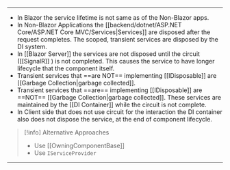 
---
- In Blazor the service lifetime is not same as of the Non-Blazor apps.
- In Non-Blazor Applications the [[backend/dotnet/ASP.NET Core/ASP.NET Core MVC/Services|Services]] are disposed after the request completes. The scoped, transient services are disposed by the DI system.
- In [[Blazor Server]] the services are not disposed until the circuit ([[SignalR]] ) is not completed. This causes the service to have longer lifecycle that the component itself.
- Transient services that ==are NOT== implementing [[IDisposable]] are [[Garbage Collection|garbage collected]]. 
- Transient services that ==are== implementing [[IDisposable]] are ==NOT== [[Garbage Collection|garbage collected]]. These services are maintained by the [[DI Container]] while the circuit is not complete.
- In Client side that does not use circuit for the interaction the DI container also does not dispose the service, at the end of component lifecycle.

> [!info] Alternative Approaches
>- Use [[OwningComponentBase]]  
>- Use `IServiceProvider`


---